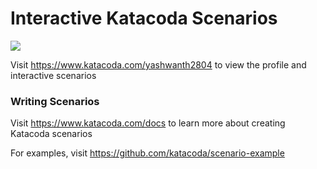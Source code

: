 # Interactive Katacoda Scenarios

[![](http://shields.katacoda.com/katacoda/yashwanth2804/count.svg)](https://www.katacoda.com/yashwanth2804 "Get your profile on Katacoda.com")

Visit https://www.katacoda.com/yashwanth2804 to view the profile and interactive scenarios

### Writing Scenarios
Visit https://www.katacoda.com/docs to learn more about creating Katacoda scenarios

For examples, visit https://github.com/katacoda/scenario-example
